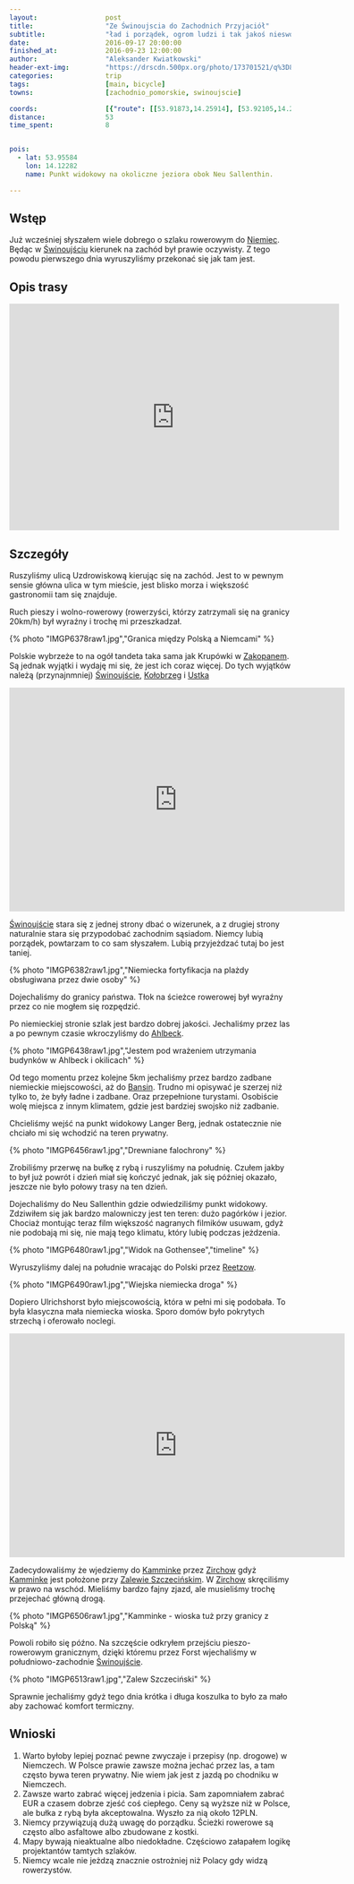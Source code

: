 ```yaml
---
layout:                 post
title:                  "Ze Świnoujscia do Zachodnich Przyjaciół"
subtitle:               "ład i porządek, ogrom ludzi i tak jakoś nieswojo"
date:                   2016-09-17 20:00:00
finished_at:            2016-09-23 12:00:00
author:                 "Aleksander Kwiatkowski"
header-ext-img:         "https://drscdn.500px.org/photo/173701521/q%3D80_m%3D2000/7d28a87f42da5ce0a62e372839e9aa5d"
categories:             trip
tags:                   [main, bicycle]
towns:                  [zachodnio_pomorskie, swinoujscie]

coords:                 [{"route": [[53.91873,14.25914], [53.92105,14.24309], [53.92878,14.21983], [53.94197,14.19013], [53.97217,14.14412], [53.97949,14.13520], [53.98151,14.12061], [53.99186,14.11391], [53.97611,14.10687], [53.96440,14.12971], [53.96374,14.13314], [53.96142,14.13108], [53.94914,14.11683], [53.93606,14.09735], [53.93015,14.09666], [53.91524,14.11125], [53.91119,14.14945], [53.89107,14.14086], [53.89445,14.16129], [53.88742,14.17125], [53.87938,14.17013], [53.87083,14.20489], [53.86764,14.20687], [53.87892,14.21004], [53.87720,14.21914], [53.89521,14.22489], [53.90861,14.24918], [53.90882,14.25545], [53.91862,14.25948]], "type": "bicycle"}]
distance:               53
time_spent:             8


pois:
  - lat: 53.95584
    lon: 14.12282
    name: Punkt widokowy na okoliczne jeziora obok Neu Sallenthin.

---
```


[wiki-ahlbeck]: https://pl.wikipedia.org/wiki/Ahlbeck_(Heringsdorf)
[wiki-swinoujscie]: https://pl.wikipedia.org/wiki/%C5%9Awinouj%C5%9Bcie
[wiki-zakopane]: https://pl.wikipedia.org/wiki/Zakopane
[wiki-niemcy]: https://pl.wikipedia.org/wiki/Niemcy
[wiki-reetzow]: https://de.wikipedia.org/wiki/Reetzow
[wiki-zalew-szczecinki]: https://pl.wikipedia.org/wiki/Zalew_Szczeci%C5%84ski
[wiki-kolobrzeg]: https://pl.wikipedia.org/wiki/Ko%C5%82obrzeg
[wiki-ustka]: https://pl.wikipedia.org/wiki/Ustka
[wiki-bansin]: https://pl.wikipedia.org/wiki/Bansin
[wiki-zirchow]: https://pl.wikipedia.org/wiki/Zirchow
[wiki-kamminke]: https://pl.wikipedia.org/wiki/Kamminke

Wstęp
-----

Już wcześniej słyszałem wiele dobrego o szlaku rowerowym do [Niemiec][wiki-niemcy].
Będąc w [Świnoujściu][wiki-swinoujscie] kierunek na zachód był prawie oczywisty.
Z tego powodu pierwszego dnia wyruszyliśmy przekonać się jak tam jest.

Opis trasy
----------

<iframe height='405' width='590' frameborder='0' allowtransparency='true' scrolling='no' src='https://www.strava.com/activities/716965794/embed/f786bf86908a11bcc7974b2971674c43c8c084b6'></iframe>

Szczegóły
---------



Ruszyliśmy ulicą Uzdrowiskową kierując się na zachód. Jest to w pewnym sensie
główna ulica w tym mieście, jest blisko morza i większość gastronomii tam
się znajduje.

Ruch pieszy i wolno-rowerowy (rowerzyści, którzy zatrzymali się na granicy 20km/h)
był wyraźny i trochę mi przeszkadzał.

{% photo "IMGP6378raw1.jpg","Granica między Polską a Niemcami" %}

Polskie wybrzeże to na ogół tandeta taka sama jak Krupówki w [Zakopanem][wiki-zakopane].
Są jednak wyjątki i wydaję mi się, że jest ich coraz więcej. Do tych wyjątków należą
(przynajnmniej) [Świnoujście][wiki-swinoujscie], [Kołobrzeg][wiki-kolobrzeg] i
[Ustka][wiki-ustka]

<div class="vimeo"><iframe src='http://player.vimeo.com/video/184297131' width="600" height="400" frameborder="0" webkitAllowFullScreen mozallowfullscreen allowFullScreen> </iframe></div>

[Świnoujście][wiki-swinoujscie] stara się
z jednej strony dbać o wizerunek, a z drugiej strony naturalnie stara się
przypodobać zachodnim
sąsiadom. Niemcy lubią porządek, powtarzam to co sam słyszałem. Lubią przyjeżdzać
tutaj bo jest taniej.

{% photo "IMGP6382raw1.jpg","Niemiecka fortyfikacja na plażdy obsługiwana przez dwie osoby" %}

Dojechaliśmy do granicy państwa.  Tłok na ścieżce rowerowej był wyraźny przez
co nie mogłem się rozpędzić.

Po niemieckiej stronie szlak jest bardzo dobrej jakości. Jechaliśmy przez las
a po pewnym czasie wkroczyliśmy do [Ahlbeck][wiki-ahlbeck].

{% photo "IMGP6438raw1.jpg","Jestem pod wrażeniem utrzymania budynków w Ahlbeck i okilicach" %}

Od tego momentu przez kolejne 5km jechaliśmy przez bardzo zadbane niemieckie miejscowości,
aż do [Bansin][wiki-bansin]. Trudno mi opisywać je szerzej niż tylko to, że były
ładne i zadbane. Oraz przepełnione turystami. Osobiście wolę miejsca z innym
klimatem, gdzie jest bardziej swojsko niż zadbanie.

Chcieliśmy wejść na punkt widokowy Langer Berg, jednak ostatecznie nie chciało mi się
wchodzić na teren prywatny.

{% photo "IMGP6456raw1.jpg","Drewniane falochrony" %}


Zrobiliśmy przerwę na bułkę z rybą i ruszyliśmy na południę. Czułem jakby to był już
powrót i dzień miał się kończyć jednak, jak się później okazało, jeszcze nie było
połowy trasy na ten dzień.

Dojechaliśmy do Neu Sallenthin gdzie odwiedziliśmy punkt widokowy. Zdziwiłem się
jak bardzo malowniczy jest ten teren: dużo pagórków i jezior. Chociaż
montując teraz film większość nagranych filmików usuwam, gdyż nie podobają mi się,
nie mają tego klimatu, który lubię podczas jeżdzenia.

{% photo "IMGP6480raw1.jpg","Widok na Gothensee","timeline" %}

Wyruszyliśmy dalej na południe wracając do Polski przez [Reetzow][wiki-reetzow].

{% photo "IMGP6490raw1.jpg","Wiejska niemiecka droga" %}

Dopiero Ulrichshorst było miejscowością, która w pełni mi się podobała. To była
klasyczna mała niemiecka wioska. Sporo domów było pokrytych strzechą i oferowało noclegi.


<div class="vimeo"><iframe src='http://player.vimeo.com/video/184303445' width="600" height="400" frameborder="0" webkitAllowFullScreen mozallowfullscreen allowFullScreen> </iframe></div>


Zadecydowaliśmy że wjedziemy do [Kamminke][wiki-kamminke]
przez [Zirchow][wiki-zirchow]
gdyż [Kamminke][wiki-kamminke] jest położone
przy [Zalewie Szczecińskim][wiki-zalew-szczecinki].
W [Zirchow][wiki-zirchow] skręciliśmy w prawo na wschód. Mieliśmy bardzo
fajny zjazd, ale musieliśmy trochę przejechać główną drogą.

{% photo "IMGP6506raw1.jpg","Kamminke - wioska tuż przy granicy z Polską" %}

Powoli robiło się późno. Na szczęście odkryłem przejściu pieszo-rowerowym
granicznym, dzięki któremu przez Forst wjechaliśmy w południowo-zachodnie
[Świnoujście][wiki-swinoujscie].

{% photo "IMGP6513raw1.jpg","Zalew Szczeciński" %}

Sprawnie jechaliśmy gdyż tego dnia krótka i długa koszulka to było za mało
aby zachować komfort termiczny.

Wnioski
-------

1. Warto byłoby lepiej poznać pewne zwyczaje i przepisy (np. drogowe) w Niemczech.
   W Polsce prawie zawsze można jechać przez las, a tam często bywa teren
   prywatny. Nie wiem jak jest z jazdą po chodniku w Niemczech.
2. Zawsze warto zabrać więcej jedzenia i picia. Sam zapomniałem zabrać EUR
   a czasem dobrze zjeść coś ciepłego. Ceny są wyższe niż w Polsce, ale
   bułka z rybą była akceptowalna. Wyszło za nią około 12PLN.
3. Niemcy przywiązują dużą uwagę do porządku. Ścieżki rowerowe są często albo asfaltowe
   albo zbudowane z kostki.
4. Mapy bywają nieaktualne albo niedokładne. Częściowo załapałem logikę
   projektantów tamtych szlaków.
5. Niemcy wcale nie jeżdzą znacznie ostrożniej niż Polacy gdy widzą rowerzystów.
